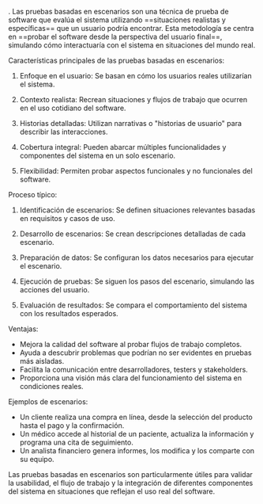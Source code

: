 .
Las pruebas basadas en escenarios son una técnica de prueba de software que evalúa el sistema utilizando ==situaciones realistas y específicas== que un usuario podría encontrar. Esta metodología se centra en ==probar el software desde la perspectiva del usuario final==, simulando cómo interactuaría con el sistema en situaciones del mundo real.

Características principales de las pruebas basadas en escenarios:

1. Enfoque en el usuario: Se basan en cómo los usuarios reales utilizarían el sistema.

2. Contexto realista: Recrean situaciones y flujos de trabajo que ocurren en el uso cotidiano del software.

3. Historias detalladas: Utilizan narrativas o "historias de usuario" para describir las interacciones.

4. Cobertura integral: Pueden abarcar múltiples funcionalidades y componentes del sistema en un solo escenario.

5. Flexibilidad: Permiten probar aspectos funcionales y no funcionales del software.

Proceso típico:

1. Identificación de escenarios: Se definen situaciones relevantes basadas en requisitos y casos de uso.

2. Desarrollo de escenarios: Se crean descripciones detalladas de cada escenario.

3. Preparación de datos: Se configuran los datos necesarios para ejecutar el escenario.

4. Ejecución de pruebas: Se siguen los pasos del escenario, simulando las acciones del usuario.

5. Evaluación de resultados: Se compara el comportamiento del sistema con los resultados esperados.

Ventajas:

- Mejora la calidad del software al probar flujos de trabajo completos.
- Ayuda a descubrir problemas que podrían no ser evidentes en pruebas más aisladas.
- Facilita la comunicación entre desarrolladores, testers y stakeholders.
- Proporciona una visión más clara del funcionamiento del sistema en condiciones reales.

Ejemplos de escenarios:

- Un cliente realiza una compra en línea, desde la selección del producto hasta el pago y la confirmación.
- Un médico accede al historial de un paciente, actualiza la información y programa una cita de seguimiento.
- Un analista financiero genera informes, los modifica y los comparte con su equipo.

Las pruebas basadas en escenarios son particularmente útiles para validar la usabilidad, el flujo de trabajo y la integración de diferentes componentes del sistema en situaciones que reflejan el uso real del software.

